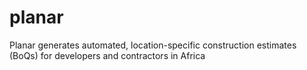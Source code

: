 # planar
Planar generates automated, location-specific construction estimates (BoQs) for developers and contractors in Africa
